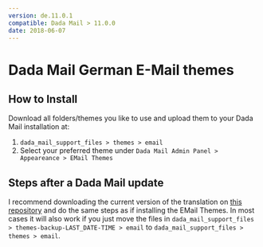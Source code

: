 ```yaml
---
version: de.11.0.1
compatible: Dada Mail > 11.0.0 
date: 2018-06-07
---
```


# Dada Mail German E-Mail themes

## How to Install

Download all folders/themes you like to use and upload them to your Dada Mail installation at:

1. `dada_mail_support_files > themes > email`
2. Select your preferred theme under `Dada Mail Admin Panel > Appeareance > EMail Themes`

## Steps after a Dada Mail update

I recommend downloading the current version of the translation on [this repository](https://github.com/holzhannes/dada_mail_email_themes-de-formal) and do the same steps as if installing the EMail Themes. In most cases it will also work if you just move the files in `dada_mail_support_files > themes-backup-LAST_DATE-TIME > email` to `dada_mail_support_files > themes > email`.
